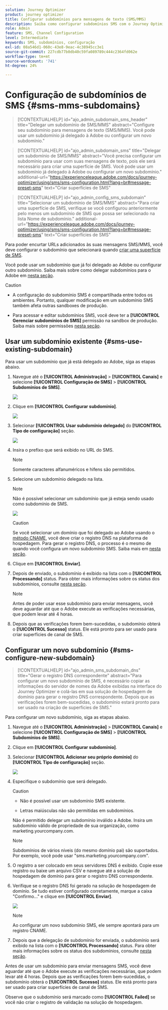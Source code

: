 ```yaml
---
solution: Journey Optimizer
product: journey optimizer
title: Configurar subdomínios para mensagens de texto (SMS/MMS)
description: Saiba como configurar subdomínios SMS com o Journey Optimizer
role: Admin
feature: SMS, Channel Configuration
level: Intermediate
keywords: SMS, subdomínios, configuração
exl-id: 08a546d1-060c-43e8-9eac-4c38945cc3e1
source-git-commit: 227cdb77b0db40c59fa089789c444c2364fd062e
workflow-type: tm+mt
source-wordcount: '741'
ht-degree: 24%

---
```


# Configuração de subdomínios de SMS {#sms-mms-subdomains}

>[!CONTEXTUALHELP]
>id="ajo_admin_subdomain_sms_header"
>title="Delegar um subdomínio de SMS/MMS"
>abstract="Configure seu subdomínio para mensagens de texto (SMS/MMS). Você pode usar um subdomínio já delegado à Adobe ou configurar um novo subdomínio."

>[!CONTEXTUALHELP]
>id="ajo_admin_subdomain_sms"
>title="Delegar um subdomínio de SMS/MMS"
>abstract="Você precisa configurar um subdomínio para usar com suas mensagens de texto, pois ele será necessário para criar uma superfície de SMS. Você pode usar um subdomínio já delegado à Adobe ou configurar um novo subdomínio."
>additional-url="https://experienceleague.adobe.com/docs/journey-optimizer/using/sms/sms-configuration.html?lang=br#message-preset-sms" text="Criar superfícies de SMS"

>[!CONTEXTUALHELP]
>id="ajo_admin_config_sms_subdomain"
>title="Selecionar um subdomínio de SMS/MMS"
>abstract="Para criar uma superfície de SMS, verifique se você configurou anteriormente pelo menos um subdomínio de SMS que possa ser selecionado na lista Nome de subdomínio."
>additional-url="https://experienceleague.adobe.com/docs/journey-optimizer/using/sms/sms-configuration.html?lang=br#message-preset-sms" text="Criar superfícies de SMS"

Para poder encurtar URLs adicionados às suas mensagens SMS/MMS, você deve configurar o subdomínio que selecionará quando [criar uma superfície de SMS](sms-configuration.md#message-preset-sms).

Você pode usar um subdomínio que já foi delegado ao Adobe ou configurar outro subdomínio. Saiba mais sobre como delegar subdomínios para o Adobe em [nesta seção](../configuration/delegate-subdomain.md).

>[!CAUTION]
>
>* A configuração do subdomínio SMS é compartilhada entre todos os ambientes. Portanto, qualquer modificação em um subdomínio SMS também afeta outras sandboxes de produção.
>
>* Para acessar e editar subdomínios SMS, você deve ter a **[!UICONTROL Gerenciar subdomínios de SMS]** permissão na sandbox de produção. Saiba mais sobre permissões [nesta seção](../administration/high-low-permissions.md).
>

## Usar um subdomínio existente {#sms-use-existing-subdomain}

Para usar um subdomínio que já está delegado ao Adobe, siga as etapas abaixo.

1. Navegue até o **[!UICONTROL Administração]** > **[!UICONTROL Canais]** e selecione **[!UICONTROL Configuração de SMS]** > **[!UICONTROL Subdomínios de SMS]**.

   ![](assets/sms_access-subdomains.png)

1. Clique em **[!UICONTROL Configurar subdomínio]**.

   ![](assets/sms_set-up-subdomain.png)

1. Selecionar **[!UICONTROL Usar subdomínio delegado]** do **[!UICONTROL Tipo de configuração]** seção.

   ![](assets/sms_use-delegated-subdomain.png)

1. Insira o prefixo que será exibido no URL do SMS.

   >[!NOTE]
   >
   >Somente caracteres alfanuméricos e hifens são permitidos.

1. Selecione um subdomínio delegado na lista.

   >[!NOTE]
   >
   >Não é possível selecionar um subdomínio que já esteja sendo usado como subdomínio de SMS.

   <!--Capital letters are not allowed in subdomains. TBC by PM-->

   ![](assets/sms_prefix-and-subdomain.png)

   <!--Note that you cannot use multiple delegated subdomains of the same parent domain. For example, if 'marketing1.yourcompany.com' is already delegated to Adobe for your SMS messages, you will not be able to use 'marketing2.yourcompany.com'. However, multi-level subdomains being supported for SMS, you may proceed using a subdomain of 'marketing1.yourcompany.com' (such as 'email.marketing1.yourcompany.com'), or a different parent domain.-->

   >[!CAUTION]
   >
   >Se você selecionar um domínio que foi delegado ao Adobe usando o [método CNAME](../configuration/delegate-subdomain.md#cname-subdomain-delegation), você deve criar o registro DNS na plataforma de hospedagem. Para gerar o registro DNS, o processo é o mesmo de quando você configura um novo subdomínio SMS. Saiba mais em [nesta seção](#sms-configure-new-subdomain).

1. Clique em **[!UICONTROL Enviar]**.

1. Depois de enviado, o subdomínio é exibido na lista com o **[!UICONTROL Processando]** status. Para obter mais informações sobre os status dos subdomínios, consulte [nesta seção](../configuration/about-subdomain-delegation.md#access-delegated-subdomains).<!--Same statuses?-->

   >[!NOTE]
   >
   >Antes de poder usar esse subdomínio para enviar mensagens, você deve aguardar até que o Adobe execute as verificações necessárias, que podem levar até 4 horas.<!--Learn more in [this section](delegate-subdomain.md#subdomain-validation).-->

1. Depois que as verificações forem bem-sucedidas, o subdomínio obterá o **[!UICONTROL Sucesso]** status. Ele está pronto para ser usado para criar superfícies de canal de SMS.

## Configurar um novo subdomínio {#sms-configure-new-subdomain}

>[!CONTEXTUALHELP]
>id="ajo_admin_sms_subdomain_dns"
>title="Gerar o registro DNS correspondente"
>abstract="Para configurar um novo subdomínio de SMS, é necessário copiar as informações do servidor de nomes da Adobe exibidas na interface do Journey Optimizer e colá-las em sua solução de hospedagem de domínio para gerar o registro DNS correspondente. Depois que as verificações forem bem-sucedidas, o subdomínio estará pronto para ser usado na criação de superfícies de SMS."

Para configurar um novo subdomínio, siga as etapas abaixo.

1. Navegue até o **[!UICONTROL Administração]** > **[!UICONTROL Canais]** e selecione **[!UICONTROL Configuração de SMS]** > **[!UICONTROL Subdomínios de SMS]**.

1. Clique em **[!UICONTROL Configurar subdomínio]**.

1. Selecionar **[!UICONTROL Adicionar seu próprio domínio]** do **[!UICONTROL Tipo de configuração]** seção.

   ![](assets/sms_add-your-own-subdomain.png)

1. Especifique o subdomínio que será delegado.

   >[!CAUTION]
   >
   >* Não é possível usar um subdomínio SMS existente.
   >
   >* Letras maiúsculas não são permitidas em subdomínios.

   Não é permitido delegar um subdomínio inválido a Adobe. Insira um subdomínio válido de propriedade de sua organização, como marketing.yourcompany.com.

   >[!NOTE]
   >
   >Subdomínios de vários níveis (do mesmo domínio pai) são suportados. Por exemplo, você pode usar &quot;sms.marketing.yourcompany.com&quot;.

1. O registro a ser colocado em seus servidores DNS é exibido. Copie esse registro ou baixe um arquivo CSV e navegue até a solução de hospedagem de domínio para gerar o registro DNS correspondente.

1. Verifique se o registro DNS foi gerado na solução de hospedagem de domínio. Se tudo estiver configurado corretamente, marque a caixa &quot;Confirmo...&quot; e clique em **[!UICONTROL Enviar]**.

   ![](assets/sms_add-your-own-subdomain-confirm.png)

   >[!NOTE]
   >
   >Ao configurar um novo subdomínio SMS, ele sempre apontará para um registro CNAME.

1. Depois que a delegação de subdomínio for enviada, o subdomínio será exibido na lista com o **[!UICONTROL Processando]** status. Para obter mais informações sobre os status dos subdomínios, consulte [nesta seção](../configuration/about-subdomain-delegation.md#access-delegated-subdomains).<!--Same statuses?-->

Antes de usar um subdomínio para enviar mensagens SMS, você deve aguardar até que o Adobe execute as verificações necessárias, que podem levar até 4 horas.<!--Learn more in [this section](#subdomain-validation).--> Depois que as verificações forem bem-sucedidas, o subdomínio obterá o **[!UICONTROL Sucesso]** status. Ele está pronto para ser usado para criar superfícies de canal de SMS.

Observe que o subdomínio será marcado como **[!UICONTROL Failed]** se você não criar o registro de validação na solução de hospedagem.
